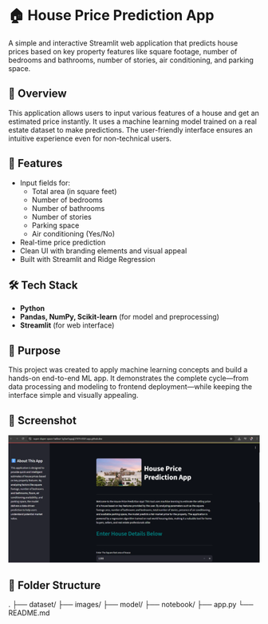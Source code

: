 # 🏠 House Price Prediction App

A simple and interactive Streamlit web application that predicts house prices based on key property features like square footage, number of bedrooms and bathrooms, number of stories, air conditioning, and parking space.

## 📌 Overview

This application allows users to input various features of a house and get an estimated price instantly. It uses a machine learning model trained on a real estate dataset to make predictions. The user-friendly interface ensures an intuitive experience even for non-technical users.

## 🔧 Features

- Input fields for:
  - Total area (in square feet)
  - Number of bedrooms
  - Number of bathrooms
  - Number of stories
  - Parking space
  - Air conditioning (Yes/No)
- Real-time price prediction
- Clean UI with branding elements and visual appeal
- Built with Streamlit and Ridge Regression

## 🛠️ Tech Stack

- **Python**
- **Pandas, NumPy, Scikit-learn** (for model and preprocessing)
- **Streamlit** (for web interface)

## 🎯 Purpose

This project was created to apply machine learning concepts and build a hands-on end-to-end ML app. It demonstrates the complete cycle—from data processing and modeling to frontend deployment—while keeping the interface simple and visually appealing.

## 📸 Screenshot

![App Screenshot](images/screenshot.png) <!-- Replace with your actual screenshot file -->

## 📁 Folder Structure
.
├── dataset/
├── images/
├── model/
├── notebook/
├── app.py
└── README.md
